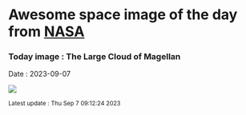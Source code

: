 
# Awesome space image of the day from [NASA](https://api.nasa.gov/)

### Today image : The Large Cloud of Magellan
Date : 2023-09-07

![](https://apod.nasa.gov/apod/image/2309/TheLargeMagellanicCloud1024.jpg)

<small>Latest update : Thu Sep  7 09:12:24 2023</small>
        